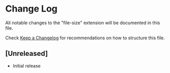 # Change Log

All notable changes to the "file-size" extension will be documented in this file.

Check [Keep a Changelog](http://keepachangelog.com/) for recommendations on how to structure this file.

## [Unreleased]

- Initial release